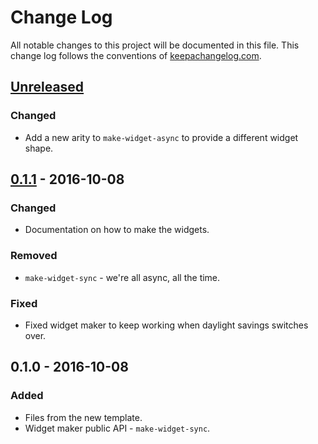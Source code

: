 # Change Log
All notable changes to this project will be documented in this file. This change log follows the conventions of [keepachangelog.com](http://keepachangelog.com/).

## [Unreleased][unreleased]
### Changed
- Add a new arity to `make-widget-async` to provide a different widget shape.

## [0.1.1] - 2016-10-08
### Changed
- Documentation on how to make the widgets.

### Removed
- `make-widget-sync` - we're all async, all the time.

### Fixed
- Fixed widget maker to keep working when daylight savings switches over.

## 0.1.0 - 2016-10-08
### Added
- Files from the new template.
- Widget maker public API - `make-widget-sync`.

[unreleased]: https://github.com/your-name/my-stuff/compare/0.1.1...HEAD
[0.1.1]: https://github.com/your-name/my-stuff/compare/0.1.0...0.1.1
